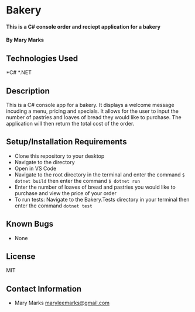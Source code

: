 # Bakery

#### This is a C# console order and reciept application for a bakery

#### By Mary Marks

## Technologies Used

*C#
*.NET

## Description

This is a C# console app for a bakery. It displays a welcome message incuding a menu, pricing and specials. It allows for the user to input the number of pastries and loaves of bread they would like to purchase. The application will then return the total cost of the order. 

## Setup/Installation Requirements

* Clone this repository to your desktop
* Navigate to the directory
* Open in VS Code
* Navigate to the root directory in the terminal and enter the command `$ dotnet build` then enter the command `$ dotnet run`
* Enter the number of loaves of bread and pastries you would like to purchase and view the price of your order
* To run tests: Navigate to the Bakery.Tests directory in your terminal then enter the command `dotnet test`

## Known Bugs

* None

## License

MIT

## Contact Information

* Mary Marks <maryleemarks@gmail.com>